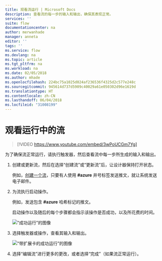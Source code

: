 ```yaml
---
title: 观看流运行 | Microsoft Docs
description: 查看流的每一步的输入和输出，确保其表现正常。
services: ''
suite: flow
documentationcenter: na
author: merwanhade
manager: anneta
editor: ''
tags: ''
ms.service: flow
ms.devlang: na
ms.topic: article
ms.tgt_pltfrm: na
ms.workload: na
ms.date: 02/05/2018
ms.author: mhade
ms.openlocfilehash: 224bc75a1025d024af236536f4325d2c577e248c
ms.sourcegitcommit: 945614d737d5909c40029a61e050302d96e1619d
ms.translationtype: HT
ms.contentlocale: zh-CN
ms.lasthandoff: 06/04/2018
ms.locfileid: "31008199"
---
```

# <a name="watch-your-flows-in-action"></a>观看运行中的流

>[!VIDEO https://www.youtube.com/embed/3wPoUCGm7Yg]

为了确保流正常运行，请执行触发器，然后查看流中每一步所生成的输入和输出。

1. 创建或更新流，然后在选择“创建流”或“更新流”后，让设计器保持打开状态。

     例如，[创建一个流](get-started-logic-flow.md)，只要有人使用 **#azure** 井号标签发送推文，就让系统发送电子邮件。
1. 为流执行启动操作。

    例如，发送包含 **#azure** 哈希标记的推文。

    启动操作以及随后的每个步骤都会指示该操作是否成功，以及所花费的时间。

    ![“成功运行”的图像](./media/see-a-flow-run/successful-flow-run.png)
1. 选择触发器或操作，查看其输入和输出。

    ![“带扩展卡的成功运行”的图像](./media/see-a-flow-run/successful-flow-expanded-cards.png)
1. 选择“编辑流”进行更多的更改，或者选择“完成”（如果流正常运行）。
